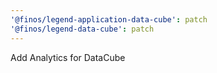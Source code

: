 ```yaml
---
'@finos/legend-application-data-cube': patch
'@finos/legend-data-cube': patch
---
```


Add Analytics for DataCube
